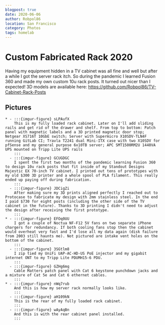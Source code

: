 ```yaml
---
blogpost: true
date: 2020-06-06
author: Robpol86
location: San Francisco
category: Photos
tags: homelab
---
```


# Custom Fabricated Rack 2020

Having my equipment hidden in a TV cabinet was all fine and well but after a while I got the server rack itch. So during the pandemic I learned Fusion 360 and made my own custom 10u rack posts. It turned out nicer than I expected! 3D models are available here: https://github.com/Robpol86/TV-Cabinet-Rack-Posts

## Pictures

```{list-table}
* - :::{imgur-figure} sLPAufX
    This is my fully loaded rack cabinet. Later on I'll add sliding rails and get rid of the drawer and shelf. From top to bottom: Patch panel with magnetic labels and a 3D printed magnetic door stop; Netgear XS716T 10GbE switch; Server with Supermicro X10SDV-TLN4F running GitLab CI; Travla T2241 dual Mini-ITX case with two X10SDV for pfSense and my general purpose 6x10TB server; APC SMT1500RM2U 1440VA UPS mounted on Tripp Lite UPS rails
    :::
  - :::{imgur-figure} GCUGDGC
    I spent the first two months of the pandemic learning Fusion 360 to design 10u rack posts that fit inside of my Standout Designs Majestic EX 70-inch TV cabinet. I printed out tens of prototypes with my old $300 3D printer and a whole spool of PLA filament. This really ended up paying off during fabrication.
    :::
  - :::{imgur-figure} JDCigZi
    After making sure my 3D prints aligned perfectly I reached out to Protocase to fabricate my design with 2mm stainless steel. In the end I paid $730 for eight posts (including the other side of the TV cabinet in the future). Thanks to 3D printing I didn't need to adjust the design after receiving the first prototype.
    :::
* - :::{imgur-figure} EFOq0UU
    I got a couple of Noctua NF-F12 5V fans on two separate iPhone chargers for redundancy. If both cooling fans stop then the cabinet would overheat very fast and I'd lose all my data again (disk failure from 2003 still haunts me). Not pictured are intake vent holes on the bottom of the cabinet.
    :::
  - :::{imgur-figure} 3SGtlm8
    I zip tied my UniFi UAP-AC-HD-US PoE injector and my gigabit internet ONT to my Tripp Lite PDUMH15-6 PDU.
    :::
  - :::{imgur-figure} GZHg6mq
    Cable Matters patch panel with Cat 6 keystone punchdown jacks and a mixture of Cat 5e and Cat 6 ethernet cables.
    :::
* - :::{imgur-figure} nWq7rub
    And this is how my server rack normally looks like.
    :::
  - :::{imgur-figure} aH109kN
    This is the rear of my fully loaded rack cabinet.
    :::
  - :::{imgur-figure} wAyAqBn
    And this is with the rear cabinet panel installed.
    :::
```
